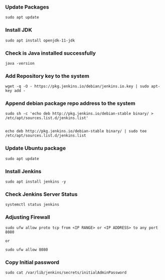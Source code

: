 ### Update Packages

```
sudo apt update
```

### Install JDK

```
sudo apt install openjdk-11-jdk
```

### Check is Java installed successfully

```
java -version
```

### Add Repository key to the system

```
wget -q -O - https://pkg.jenkins.io/debian/jenkins.io.key | sudo apt-key add -
```
### Append debian package repo address to the system

```
sudo sh -c 'echo deb http://pkg.jenkins.io/debian-stable binary/ > /etc/apt/sources.list.d/jenkins.list'


echo deb http://pkg.jenkins.io/debian-stable binary/ | sudo tee /etc/apt/sources.list.d/jenkins.list
```

### Update Ubuntu package

```
sudo apt update
```

### Install Jenkins

```
sudo apt install jenkins -y
```

### Check Jenkins Server Status

```
systemctl status jenkins
```

### Adjusting Firewall

```
sudo ufw allow proto tcp from <IP RANGE> or <IP ADDRESS> to any port 8080

or

sudo ufw allow 8080
```

### Copy Initial password

```
sudo cat /var/lib/jenkins/secrets/initialAdminPassword
```